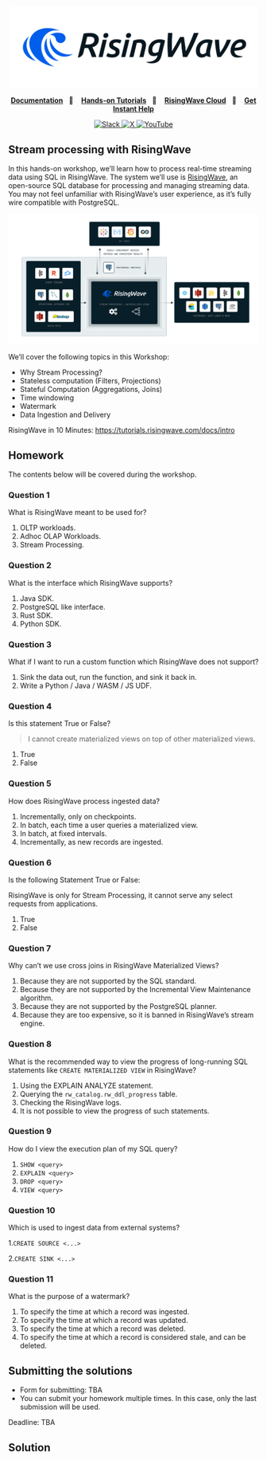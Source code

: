 <p align="center">
  <picture>
    <source srcset="https://github.com/risingwavelabs/risingwave/blob/main/.github/RisingWave-logo-dark.svg" width="500px" media="(prefers-color-scheme: dark)">
    <img src="https://github.com/risingwavelabs/risingwave/blob/main/.github/RisingWave-logo-light.svg" width="500px">
  </picture>
</p>

</div>

<p align="center">
  <a
    href="https://docs.risingwave.com/"
    target="_blank"
  ><b>Documentation</b></a>   📑   
  <a
    href="https://tutorials.risingwave.com/"
    target="_blank"
  ><b>Hands-on Tutorials</b></a>   🎯   
  <a
    href="https://cloud.risingwave.com/"
    target="_blank"
  ><b>RisingWave Cloud</b></a>   🚀   
  <a
    href="https://risingwave.com/slack"
    target="_blank"
  >
    <b>Get Instant Help</b>
  </a>
</p>
<div align="center">
  <a
    href="https://risingwave.com/slack"
    target="_blank"
  >
    <img alt="Slack" src="https://badgen.net/badge/Slack/Join%20RisingWave/0abd59?icon=slack" />
  </a>
  <a
    href="https://twitter.com/risingwavelabs"
    target="_blank"
  >
    <img alt="X" src="https://img.shields.io/twitter/follow/risingwavelabs" />
  </a>
  <a
    href="https://www.youtube.com/@risingwave-labs"
    target="_blank"
  >
    <img alt="YouTube" src="https://img.shields.io/youtube/channel/views/UCsHwdyBRxBpmkA5RRd0YNEA" />
  </a>
</div>

## Stream processing with RisingWave

In this hands-on workshop, we’ll learn how to process real-time streaming data using SQL in RisingWave. The system we’ll use is [RisingWave](https://github.com/risingwavelabs/risingwave), an open-source SQL database for processing and managing streaming data. You may not feel unfamiliar with RisingWave’s user experience, as it’s fully wire compatible with PostgreSQL.

![RisingWave](https://raw.githubusercontent.com/risingwavelabs/risingwave-docs/main/docs/images/new_archi_grey.png)

We’ll cover the following topics in this Workshop:

- Why Stream Processing?
- Stateless computation (Filters, Projections)
- Stateful Computation (Aggregations, Joins)
- Time windowing
- Watermark
- Data Ingestion and Delivery

RisingWave in 10 Minutes:
https://tutorials.risingwave.com/docs/intro

## Homework

The contents below will be covered during the workshop.

### Question 1

What is RisingWave meant to be used for?

1. OLTP workloads.
2. Adhoc
   OLAP Workloads.
3. Stream Processing.

### Question 2

What is the interface which RisingWave supports?

1. Java SDK.
2. PostgreSQL like interface.
3. Rust SDK.
4. Python SDK.

### Question 3

What if I want to run a custom function which RisingWave does not
support?

1. Sink the data out, run the function, and sink it back in.
2. Write a Python / Java / WASM / JS UDF.

### Question 4

Is this statement True or False?

> I cannot create materialized views
> on top of other materialized views.

1. True
2. False

### Question 5

How does RisingWave process ingested data?

1. Incrementally, only on
   checkpoints.
2. In batch, each time a user queries a materialized view.
3. In batch, at fixed intervals.
4. Incrementally, as new records are
   ingested.

### Question 6

Is the following Statement True or False:

RisingWave is only for Stream Processing, it cannot serve any select requests from applications.

1. True
2. False

### Question 7

Why can’t we use cross joins in RisingWave Materialized Views?

1. Because they are not supported by the SQL standard.
2. Because they are not supported by the Incremental View Maintenance algorithm.
3. Because they are not supported by the PostgreSQL planner.
4. Because they are too expensive, so it is banned in RisingWave’s stream engine.

### Question 8

What is the recommended way to view the progress of long-running SQL
statements like `CREATE MATERIALIZED VIEW` in RisingWave?

1. Using the
   EXPLAIN ANALYZE statement.
2. Querying the `rw_catalog.rw_ddl_progress` table.
3. Checking the RisingWave logs.
4. It is not possible to view the progress of such statements.

### Question 9

How do I view the execution plan of my SQL query?

1. `SHOW <query>`
2. `EXPLAIN <query>`
3. `DROP <query>`
4. `VIEW <query>`

### Question 10

Which is used to ingest data from external systems?

1.`CREATE SOURCE <...>`

2.`CREATE SINK <...>`

### Question 11

What is the purpose of a watermark?

1. To specify the time at which a
   record was ingested.
2. To specify the time at which a record was
   updated.
3. To specify the time at which a record was deleted.
4. To specify the time at which a record is considered stale, and can be
   deleted.

## Submitting the solutions

- Form for submitting: TBA
- You can submit your homework multiple times. In this case, only the
  last submission will be used.

Deadline: TBA

## Solution
